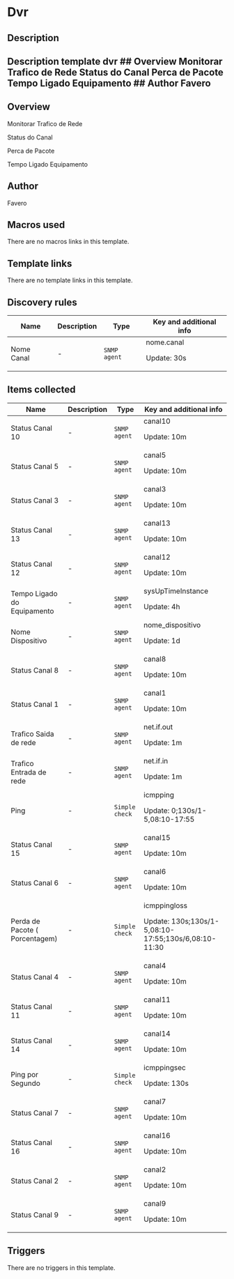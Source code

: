 # Dvr

## Description

## Description template dvr ## Overview Monitorar Trafico de Rede Status do Canal Perca de Pacote Tempo Ligado Equipamento ## Author Favero 

## Overview

Monitorar Trafico de Rede


Status do Canal


Perca de Pacote


Tempo Ligado Equipamento



## Author

Favero

## Macros used

There are no macros links in this template.

## Template links

There are no template links in this template.

## Discovery rules

|Name|Description|Type|Key and additional info|
|----|-----------|----|----|
|Nome Canal|<p>-</p>|`SNMP agent`|nome.canal<p>Update: 30s</p>|
## Items collected

|Name|Description|Type|Key and additional info|
|----|-----------|----|----|
|Status Canal 10|<p>-</p>|`SNMP agent`|canal10<p>Update: 10m</p>|
|Status Canal 5|<p>-</p>|`SNMP agent`|canal5<p>Update: 10m</p>|
|Status Canal 3|<p>-</p>|`SNMP agent`|canal3<p>Update: 10m</p>|
|Status Canal 13|<p>-</p>|`SNMP agent`|canal13<p>Update: 10m</p>|
|Status Canal 12|<p>-</p>|`SNMP agent`|canal12<p>Update: 10m</p>|
|Tempo Ligado do Equipamento|<p>-</p>|`SNMP agent`|sysUpTimeInstance<p>Update: 4h</p>|
|Nome Dispositivo|<p>-</p>|`SNMP agent`|nome_dispositivo<p>Update: 1d</p>|
|Status Canal 8|<p>-</p>|`SNMP agent`|canal8<p>Update: 10m</p>|
|Status Canal 1|<p>-</p>|`SNMP agent`|canal1<p>Update: 10m</p>|
|Trafico Saida de rede|<p>-</p>|`SNMP agent`|net.if.out<p>Update: 1m</p>|
|Trafico Entrada de rede|<p>-</p>|`SNMP agent`|net.if.in<p>Update: 1m</p>|
|Ping|<p>-</p>|`Simple check`|icmpping<p>Update: 0;130s/1-5,08:10-17:55</p>|
|Status Canal 15|<p>-</p>|`SNMP agent`|canal15<p>Update: 10m</p>|
|Status Canal 6|<p>-</p>|`SNMP agent`|canal6<p>Update: 10m</p>|
|Perda de Pacote ( Porcentagem)|<p>-</p>|`Simple check`|icmppingloss<p>Update: 130s;130s/1-5,08:10-17:55;130s/6,08:10-11:30</p>|
|Status Canal 4|<p>-</p>|`SNMP agent`|canal4<p>Update: 10m</p>|
|Status Canal 11|<p>-</p>|`SNMP agent`|canal11<p>Update: 10m</p>|
|Status Canal 14|<p>-</p>|`SNMP agent`|canal14<p>Update: 10m</p>|
|Ping por Segundo|<p>-</p>|`Simple check`|icmppingsec<p>Update: 130s</p>|
|Status Canal 7|<p>-</p>|`SNMP agent`|canal7<p>Update: 10m</p>|
|Status Canal 16|<p>-</p>|`SNMP agent`|canal16<p>Update: 10m</p>|
|Status Canal 2|<p>-</p>|`SNMP agent`|canal2<p>Update: 10m</p>|
|Status Canal 9|<p>-</p>|`SNMP agent`|canal9<p>Update: 10m</p>|
## Triggers

There are no triggers in this template.

